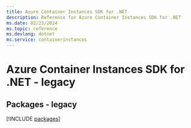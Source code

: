 ```yaml
---
title: Azure Container Instances SDK for .NET
description: Reference for Azure Container Instances SDK for .NET
ms.date: 02/23/2024
ms.topic: reference
ms.devlang: dotnet
ms.service: containerinstances
---
```

# Azure Container Instances SDK for .NET - legacy
## Packages - legacy
[!INCLUDE [packages](container-instances-index.md)]